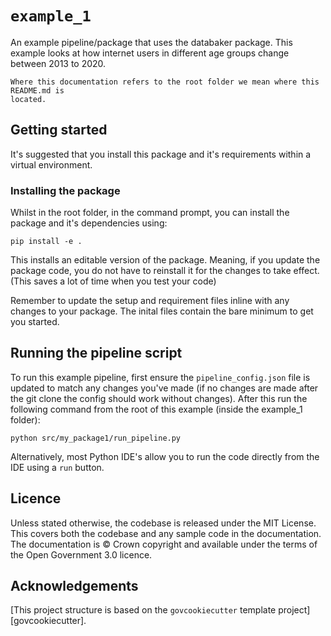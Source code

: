 # `example_1`

An example pipeline/package that uses the databaker package. This example looks at how internet users in different age groups change between 2013 to 2020.

```{warning}
Where this documentation refers to the root folder we mean where this README.md is
located.
```

## Getting started

It's suggested that you install this package and it's requirements within a virtual environment.

### Installing the package

Whilst in the root folder, in the command prompt, you can install the package and it's dependencies
using:

```shell
pip install -e .
```

This installs an editable version of the package. Meaning, if you update the
package code, you do not have to reinstall it for the changes to take effect.
(This saves a lot of time when you test your code)

Remember to update the setup and requirement files inline with any changes to your
package. The inital files contain the bare minimum to get you started.

## Running the pipeline script

To run this example pipeline, first ensure the `pipeline_config.json` file is updated to match any changes you've made (if no changes are made after the git clone the config should work without changes). After this run the following command from the root of this example (inside the example_1 folder):

```shell
python src/my_package1/run_pipeline.py
```

Alternatively, most Python IDE's allow you to run the code directly from the IDE using a `run` button.

## Licence

Unless stated otherwise, the codebase is released under the MIT License. This covers
both the codebase and any sample code in the documentation. The documentation is ©
Crown copyright and available under the terms of the Open Government 3.0 licence.

## Acknowledgements

[This project structure is based on the `govcookiecutter` template
project][govcookiecutter].
